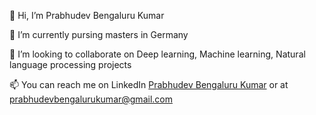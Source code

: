 👋 Hi, I’m Prabhudev Bengaluru Kumar

🌱 I’m currently pursing masters in Germany

💞️ I’m looking to collaborate on Deep learning, Machine learning, Natural language processing projects

📫 You can reach me on LinkedIn [Prabhudev Bengaluru Kumar](https://www.linkedin.com/in/prabhudev-bengaluru-kumar/) or at prabhudevbengalurukumar@gmail.com
<!--             👀 I’m interested in ... -->
<!---
PrabhudevBengaluruKumar/PrabhudevBengaluruKumar is a ✨ special ✨ repository because its `README.md` (this file) appears on your GitHub profile.
You can click the Preview link to take a look at your changes.
--->
